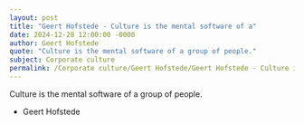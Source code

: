 ```yaml
---
layout: post
title: "Geert Hofstede - Culture is the mental software of a"
date: 2024-12-28 12:00:00 -0000
author: Geert Hofstede
quote: "Culture is the mental software of a group of people."
subject: Corporate culture
permalink: /Corporate culture/Geert Hofstede/Geert Hofstede - Culture is the mental software of a
---
```


Culture is the mental software of a group of people.

- Geert Hofstede
